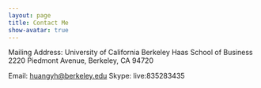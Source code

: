 ```yaml
---
layout: page
title: Contact Me
show-avatar: true
---
```


Mailing Address:
University of California Berkeley 
Haas School of Business
2220 Piedmont Avenue, Berkeley, CA 94720 

Email: huangyh@berkeley.edu
Skype: live:835283435
